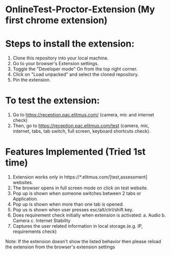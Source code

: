 # OnlineTest-Proctor-Extension (My first chrome extension)


# Steps to install the extension:
 1. Clone this repository into your local machine.
 2. Go to your browser's Extension settings.
 3. Toggle the "Developer mode" On from the top right corner.
 4. Click on "Load unpacked" and select the cloned repository.
 5. Pin the extension.

# To test the extension:
 1. Go to https://reception.pac.elitmus.com/ (camera, mic and internet check)
 2. Then, go to https://reception.pac.elitmus.com/test (camera, mic, internet, tabs, tab switch, full screen, keyboard shortcuts check).

# Features Implemented (Tried 1st time)
 1. Extension works only in https://*.elitmus.com/[test,assessment] websites.
 2. The browser opens in full screen mode on click on test website.
 3. Pop up is shown when someone switches between 2 tabs or Application.
 4. Pop up is shown when more than one tab is opened.
 5. Pop us is shown when user presses esc/alt/ctrl/shift key.
 6. Does requirement check initially when extension is activated:
   a. Audio
   b. Camera
   c. Internet Stability
 7. Captures the user related information in local storage.(e.g. IP, requirements
check)

Note: If the extension doesn't show the listed behavior then please reload the extension from the browser's extension settings
